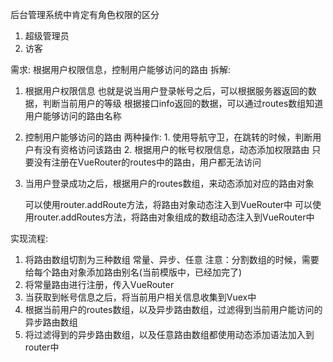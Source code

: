 后台管理系统中肯定有角色权限的区分

1. 超级管理员
2. 访客

需求: 根据用户权限信息，控制用户能够访问的路由
拆解:

1. 根据用户权限信息
           也就是说当用户登录帐号之后，可以根据服务器返回的数据，判断当前用户的等级
           根据接口info返回的数据，可以通过routes数组知道用户能够访问的路由名称

2. 控制用户能够访问的路由
       两种操作:
           1. 使用导航守卫，在跳转的时候，判断用户有没有资格访问该路由
                   2. 根据用户的帐号权限信息，动态添加权限路由
               只要没有注册在VueRouter的routes中的路由，用户都无法访问

3. 当用户登录成功之后，根据用户的routes数组，来动态添加对应的路由对象

   可以使用router.addRoute方法，将路由对象动态注入到VueRouter中
   可以使用router.addRoutes方法，将路由对象组成的数组动态注入到VueRouter中



实现流程:

1. 将路由数组切割为三种数组
           常量、异步、任意
           注意：分割数组的时候，需要给每个路由对象添加路由别名(当前模版中，已经加完了)
2. 将常量路由进行注册，传入VueRouter
3. 当获取到帐号信息之后，将当前用户相关信息收集到Vuex中
4. 根据当前用户的routes数组，以及异步路由数组，过滤得到当前用户能访问的异步路由数组
5. 将过滤得到的异步路由数组，以及任意路由数组都使用动态添加语法加入到router中

